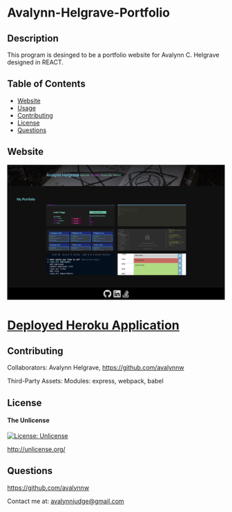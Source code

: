 # Avalynn-Helgrave-Portfolio

## Description

This program is desinged to be a portfolio website for Avalynn C. Helgrave designed in REACT.

## Table of Contents

- [Website](#website)
- [Usage](#usage)
- [Contributing](#contributing)
- [License](#license)
- [Questions](#questions)

## Website

![Screenshot of the Heroku application](./ah_portfolio/src/images/react_app.png)

# [Deployed Heroku Application](https://avalynnw.github.io/Avalynn-Helgrave-Portfolio/#portfolio)

## Contributing

Collaborators: Avalynn Helgrave, https://github.com/avalynnw

Third-Party Assets: Modules: express, webpack, babel


## License

#### The Unlicense

[![License: Unlicense](https://img.shields.io/badge/license-Unlicense-blue.svg)](http://unlicense.org/)

http://unlicense.org/

## Questions

https://github.com/avalynnw

 Contact me at: avalynnjudge@gmail.com
